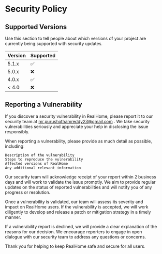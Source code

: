 # Security Policy

## Supported Versions

Use this section to tell people about which versions of your project are
currently being supported with security updates.

| Version | Supported          |
| ------- | ------------------ |
| 5.1.x   | :white_check_mark: |
| 5.0.x   | :x:                |
| 4.0.x   | :white_check_mark: |
| < 4.0   | :x:                |

## Reporting a Vulnerability

If you discover a security vulnerability in RealHome, please report it to our security team at mr.purushothamreddy23@gmail.com . 
We take security vulnerabilities seriously and appreciate your help in disclosing the issue responsibly.

When reporting a vulnerability, please provide as much detail as possible, including:

    Description of the vulnerability
    Steps to reproduce the vulnerability
    Affected versions of RealHome
    Any additional relevant information
    
Our security team will acknowledge receipt of your report within 2 business days and will work to validate the issue promptly. We aim to provide regular updates on the status of reported vulnerabilities and will notify you of any progress or resolution.

Once a vulnerability is validated, our team will assess its severity and impact on RealHome users. If the vulnerability is accepted, we will work diligently to develop and release a patch or mitigation strategy in a timely manner.

If a vulnerability report is declined, we will provide a clear explanation of the reasons for our decision. We encourage reporters to engage in open dialogue with our security team to address any questions or concerns.

Thank you for helping to keep RealHome safe and secure for all users.

